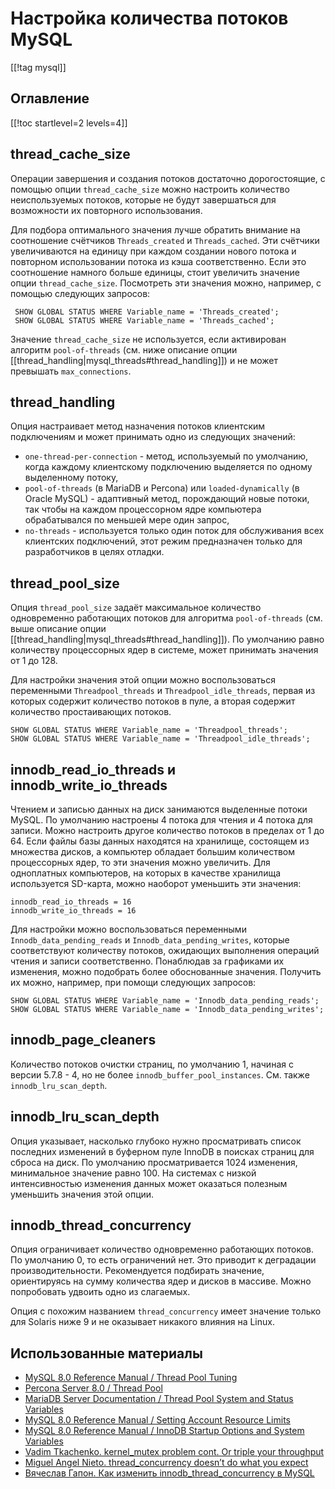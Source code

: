 Настройка количества потоков MySQL
==================================

[[!tag mysql]]

Оглавление
----------

[[!toc startlevel=2 levels=4]]

thread_cache_size
-----------------

Операции завершения и создания потоков достаточно дорогостоящие, с помощью опции `thread_cache_size` можно настроить количество неиспользуемых потоков, которые не будут завершаться для возможности их повторного использования.

Для подбора оптимального значения лучше обратить внимание на соотношение счётчиков `Threads_created` и `Threads_cached`. Эти счётчики увеличиваются на единицу при каждом создании нового потока и повторном использовании потока из кэша соответственно. Если это соотношение намного больше единицы, стоит увеличить значение опции `thread_cache_size`. Посмотреть эти значения можно, например, с помощью следующих запросов:

     SHOW GLOBAL STATUS WHERE Variable_name = 'Threads_created';
     SHOW GLOBAL STATUS WHERE Variable_name = 'Threads_cached';

Значение `thread_cache_size` не используется, если активирован алгоритм `pool-of-threads` (см. ниже описание опции [[thread_handling|mysql_threads#thread_handling]]) и не может превышать `max_connections`.

thread_handling
---------------

Опция настраивает метод назначения потоков клиентским подключениям и может принимать одно из следующих значений:

* `one-thread-per-connection` - метод, используемый по умолчанию, когда каждому клиентскому подключению выделяется по одному выделенному потоку,
* `pool-of-threads` (в MariaDB и Percona) или `loaded-dynamically` (в Oracle MySQL) - адаптивный метод, порождающий новые потоки, так чтобы на каждом процессорном ядре компьютера обрабатывался по меньшей мере один запрос,
* `no-threads` - используется только один поток для обслуживания всех клиентских подключений, этот режим предназначен только для разработчиков в целях отладки.

thread_pool_size
----------------

Опция `thread_pool_size` задаёт максимальное количество одновременно работающих потоков для алгоритма `pool-of-threads` (см. выше описание опции [[thread_handling|mysql_threads#thread_handling]]). По умолчанию равно количеству процессорных ядер в системе, может принимать значения от 1 до 128.

Для настройки значения этой опции можно воспользоваться переменными `Threadpool_threads` и `Threadpool_idle_threads`, первая из которых содержит количество потоков в пуле, а вторая содержит количество простаивающих потоков.

    SHOW GLOBAL STATUS WHERE Variable_name = 'Threadpool_threads';
    SHOW GLOBAL STATUS WHERE Variable_name = 'Threadpool_idle_threads';

innodb_read_io_threads и innodb_write_io_threads
------------------------------------------------

Чтением и записью данных на диск занимаются выделенные потоки MySQL. По умолчанию настроены 4 потока для чтения и 4 потока для записи. Можно настроить другое количество потоков в пределах от 1 до 64. Если файлы базы данных находятся на хранилище, состоящем из множества дисков, а компьютер обладает большим количеством процессорных ядер, то эти значения можно увеличить. Для одноплатных компьютеров, на которых в качестве хранилища используется SD-карта, можно наоборот уменьшить эти значения:

    innodb_read_io_threads = 16
    innodb_write_io_threads = 16

Для настройки можно воспользоваться переменными `Innodb_data_pending_reads` и `Innodb_data_pending_writes`, которые соответствуют количеству потоков, ожидающих выполнения операций чтения и записи соответственно. Понаблюдав за графиками их изменения, можно подобрать более обоснованные значения. Получить их можно, например, при помощи следующих запросов:

    SHOW GLOBAL STATUS WHERE Variable_name = 'Innodb_data_pending_reads';
    SHOW GLOBAL STATUS WHERE Variable_name = 'Innodb_data_pending_writes';

innodb_page_cleaners
--------------------

Количество потоков очистки страниц, по умолчанию 1, начиная с версии 5.7.8 - 4, но не более `innodb_buffer_pool_instances`. См. также `innodb_lru_scan_depth`.

innodb_lru_scan_depth
---------------------

Опция указывает, насколько глубоко нужно просматривать список последних изменений в буферном пуле InnoDB в поисках страниц для сброса на диск. По умолчанию просматривается 1024 изменения, минимальное значение равно 100. На системах с низкой интенсивностью изменения данных может оказаться полезным уменьшить значения этой опции.

innodb_thread_concurrency
-------------------------

Опция ограничивает количество одновременно работающих потоков. По умолчанию 0, то есть ограничений нет. Это приводит к деградации производительности. Рекомендуется подбирать значение, ориентируясь на сумму количества ядер и дисков в массиве. Можно попробовать удвоить одно из слагаемых.

Опция с похожим названием `thread_concurrency` имеет значение только для Solaris ниже 9 и не оказывает никакого влияния на Linux.

Использованные материалы
------------------------

* [MySQL 8.0 Reference Manual / Thread Pool Tuning](https://dev.mysql.com/doc/refman/8.0/en/thread-pool-tuning.html)
* [Percona Server 8.0 / Thread Pool](https://www.percona.com/doc/percona-server/8.0/performance/threadpool.html)
* [MariaDB Server Documentation / Thread Pool System and Status Variables](https://mariadb.com/kb/en/thread-pool-system-status-variables/)
* [MySQL 8.0 Reference Manual / Setting Account Resource Limits](https://dev.mysql.com/doc/refman/8.0/en/user-resources.html)
* [MySQL 8.0 Reference Manual / InnoDB Startup Options and System Variables](https://dev.mysql.com/doc/refman/8.0/en/innodb-parameters.html)
* [Vadim Tkachenko. kernel_mutex problem cont. Or triple your throughput](https://www.percona.com/blog/2011/12/02/kernel_mutex-problem-cont-or-triple-your-throughput/)
* [Miguel Angel Nieto. thread_concurrency doesn’t do what you expect](https://www.percona.com/blog/2012/06/04/thread_concurrency-doesnt-do-what-you-expect/)
* [Вячеслав Гапон. Как изменить innodb_thread_concurrency в MySQL](https://ixnfo.com/kak-izmenit-innodb_thread_concurrency-v-mysql.html)
